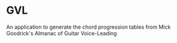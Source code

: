 GVL
===

An application to generate the chord progression tables from Mick Goodrick's Almanac of Guitar Voice-Leading
